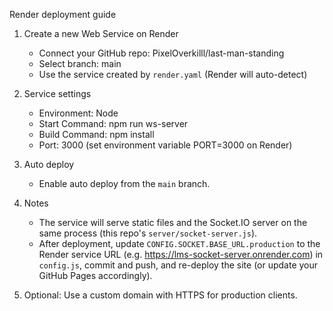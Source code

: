 Render deployment guide

1) Create a new Web Service on Render
   - Connect your GitHub repo: PixelOverkilll/last-man-standing
   - Select branch: main
   - Use the service created by `render.yaml` (Render will auto-detect)

2) Service settings
   - Environment: Node
   - Start Command: npm run ws-server
   - Build Command: npm install
   - Port: 3000 (set environment variable PORT=3000 on Render)

3) Auto deploy
   - Enable auto deploy from the `main` branch.

4) Notes
   - The service will serve static files and the Socket.IO server on the same process (this repo's `server/socket-server.js`).
   - After deployment, update `CONFIG.SOCKET.BASE_URL.production` to the Render service URL (e.g. https://lms-socket-server.onrender.com) in `config.js`, commit and push, and re-deploy the site (or update your GitHub Pages accordingly).

5) Optional: Use a custom domain with HTTPS for production clients.


